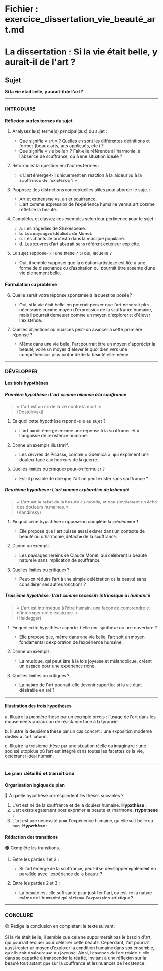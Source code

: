 # Fichier : exercice_dissertation_vie_beauté_art.md

# La dissertation : Si la vie était belle, y aurait-il de l'art ?

## Sujet
**Si la vie était belle, y aurait-il de l'art ?**

---

### INTRODUIRE

#### Réflexion sur les termes du sujet

1. Analysez le(s) terme(s) principal(aux) du sujet :
   - Que signifie « art » ? Quelles en sont les différentes définitions et formes (beaux-arts, arts appliqués, etc.) ?
   - Que signifie « vie belle » ? Fait-elle référence à l’harmonie, à l’absence de souffrance, ou à une situation idéale ?
  
2. Reformulez la question en d'autres termes :
   - « L'art émerge-t-il uniquement en réaction à la laideur ou à la souffrance de l'existence ? »
  
3. Proposez des distinctions conceptuelles utiles pour aborder le sujet :
   - Art et esthétisme vs. art et souffrance.
   - L'art comme expression de l’expérience humaine versus art comme reflet de la beauté.

4. Complétez et classez ces exemples selon leur pertinence pour le sujet :
   - a. Les tragédies de Shakespeare.
   - b. Les paysages idéalisés de Monet.
   - c. Les chants de protesta dans la musique populaire.
   - d. Les œuvres d’art abstrait sans référent extérieur explicite.

5. Le sujet suppose-t-il une thèse ? Si oui, laquelle ?
   - Oui, il semble supposer que la création artistique est liée à une forme de dissonance ou d’aspiration qui pourrait être absente d’une vie pleinement belle.

#### Formulation du problème

6. Quelle serait votre réponse spontanée à la question posée ?
   - Oui, si la vie était belle, on pourrait penser que l'art ne serait plus nécessaire comme moyen d'expression de la souffrance humaine, mais il pourrait demeurer comme un moyen d'explorer et d'élever l'existence.

7. Quelles objections ou nuances peut-on avancer à cette première réponse ?
   - Même dans une vie belle, l'art pourrait être un moyen d'apprécier la beauté, voire un moyen d'élever le quotidien vers une compréhension plus profonde de la beauté elle-même.

---

### DÉVELOPPER

#### Les trois hypothèses

##### Première hypothèse : L'art comme réponse à la souffrance

> « L’art est un cri de la vie contre la mort. »  
> (Dostoïevski)

1. En quoi cette hypothèse répond-elle au sujet ?
   - L'art aurait émergé comme une réponse à la souffrance et à l'angoisse de l’existence humaine.

2. Donne un exemple illustratif.
   - Les œuvres de Picasso, comme « Guernica », qui expriment une douleur face aux horreurs de la guerre.

3. Quelles limites ou critiques peut-on formuler ?
   - Est-il possible de dire que l'art ne peut exister sans souffrance ?

##### Deuxième hypothèse : L'art comme exploration de la beauté

> « L’art est le reflet de la beauté du monde, et non simplement un écho des douleurs humaines. »  
> (Kandinsky)

1. En quoi cette hypothèse s'oppose ou complète la précédente ?
   - Elle propose que l'art puisse aussi exister dans un contexte de beauté ou d'harmonie, détaché de la souffrance.

2. Donne un exemple.
   - Les paysages sereins de Claude Monet, qui célèbrent la beauté naturelle sans implication de souffrance.

3. Quelles limites ou critiques ?
   - Peut-on réduire l’art à une simple célébration de la beauté sans considérer ses autres fonctions ?

##### Troisième hypothèse : L'art comme nécessité intrinsèque à l'humanité

> « L’art est intrinsèque à l’être humain, une façon de comprendre et d'interroger notre existence. »  
> (Heidegger)

1. En quoi cette hypothèse apporte-t-elle une synthèse ou une ouverture ?
   - Elle propose que, même dans une vie belle, l’art soit un moyen fondamental d’exploration de l’expérience humaine.

2. Donne un exemple.
   - La musique, qui peut être à la fois joyeuse et mélancolique, créant un espace pour une expérience riche.

3. Quelles limites ou critiques ?
   - La nature de l'art pourrait-elle devenir superflue si la vie était désirable en soi ?

---

#### Illustration des trois hypothèses

a. Illustre la première thèse par un exemple précis : l’usage de l'art dans les mouvements sociaux ou de résistance face à la tyrannie.
  
b. Illustre la deuxième thèse par un cas concret : une exposition moderne dédiée à l'art naturel.

c. Illustre la troisième thèse par une situation réelle ou imaginaire : une société utopique où l’art est intégré dans toutes les facettes de la vie, célébrant l’idéal humain.

---

### Le plan détaillé et transitions

#### Organisation logique du plan

🔴 À quelle hypothèse correspondent les thèses suivantes ?

1. L'art est né de la souffrance et de la douleur humaine. **Hypothèse :**
2. L'art existe également pour exprimer la beauté et l'harmonie. **Hypothèse :**
3. L'art est une nécessité pour l'expérience humaine, qu'elle soit belle ou non. **Hypothèse :**

#### Rédaction des transitions

🟠 Complète les transitions.

1. Entre les parties 1 et 2 :  
   - Si l'art émerge de la souffrance, peut-il se développer également en parallèle avec l'expérience de la beauté ?

2. Entre les parties 2 et 3 :  
   - La beauté est-elle suffisante pour justifier l'art, ou est-ce la nature même de l'humanité qui réclame l'expression artistique ?

---

### CONCLURE

🟡 Rédige la conclusion en complétant le texte suivant :

Si la vie était belle, il semble que cela ne supprimerait pas le besoin d'art, qui pourrait évoluer pour célébrer cette beauté. Cependant, l’art pourrait aussi rester un moyen d’explorer la condition humaine dans son ensemble, qu’elle soit douloureuse ou joyeuse. Ainsi, l’essence de l’art réside-t-elle dans sa capacité à transcender la réalité, invitant à une réflexion sur la beauté tout autant que sur la souffrance et les nuances de l’existence.